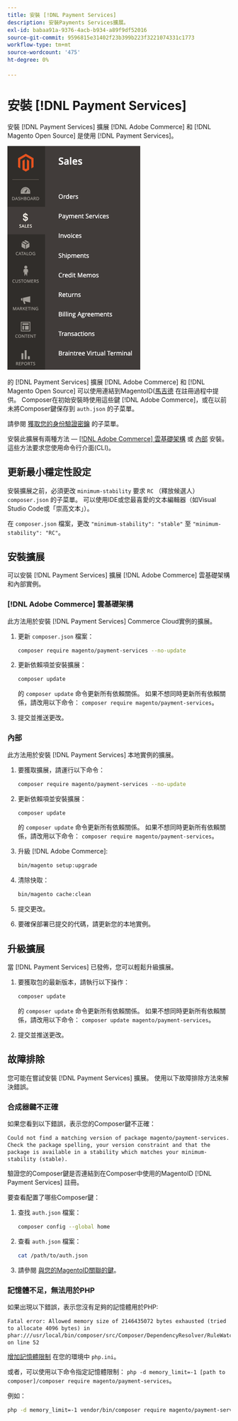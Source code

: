 ```yaml
---
title: 安裝 [!DNL Payment Services]
description: 安裝Payments Services擴展。
exl-id: babaa91a-9376-4acb-b934-a89f9df52016
source-git-commit: 9596815e31402f23b399b223f3221074331c1773
workflow-type: tm+mt
source-wordcount: '475'
ht-degree: 0%

---
```


# 安裝 [!DNL Payment Services]

安裝 [!DNL Payment Services] 擴展 [!DNL Adobe Commerce] 和 [!DNL Magento Open Source] 是使用 [!DNL Payment Services]。

![[!DNL Payment Services] 擴展管理員視圖](assets/admin-view.png)

的 [!DNL Payment Services] 擴展 [!DNL Adobe Commerce] 和 [!DNL Magento Open Source] 可以使用連結到MagentoID([馬吉德](https://devdocs.magento.com/marketplace/sellers/profile-personal.html#field-descriptions) 在註冊過程中提供。 Composer在初始安裝時使用這些鍵 [!DNL Adobe Commerce]，或在以前未將Composer鍵保存到 `auth.json` 的子菜單。

請參閱 [獲取您的身份驗證密鑰](https://devdocs.magento.com/guides/v2.4/install-gde/prereq/connect-auth.html) 的子菜單。

安裝此擴展有兩種方法 —  [[!DNL Adobe Commerce] 雲基礎架構](install.md#adobe-commerce-on-cloud-infrastructure) 或 [內部](install.md#on-premises) 安裝。 這些方法要求您使用命令行介面(CLI)。

## 更新最小穩定性設定

安裝擴展之前，必須更改 `minimum-stability` 要求 `RC` （釋放候選人） `composer.json` 的子菜單。 可以使用IDE或您最喜愛的文本編輯器（如Visual Studio Code或「崇高文本」）。

在 `composer.json` 檔案，更改 `"minimum-stability": "stable"` 至 `"minimum-stability": "RC"`。

## 安裝擴展

可以安裝 [!DNL Payment Services] 擴展 [!DNL Adobe Commerce] 雲基礎架構和內部實例。

### [!DNL Adobe Commerce] 雲基礎架構

此方法用於安裝 [!DNL Payment Services] Commerce Cloud實例的擴展。

1. 更新 `composer.json` 檔案：

   ```bash
   composer require magento/payment-services --no-update
   ```

1. 更新依賴項並安裝擴展：

   ```bash
   composer update
   ```

   的 `composer update` 命令更新所有依賴關係。 如果不想同時更新所有依賴關係，請改用以下命令： `composer require magento/payment-services`。

1. 提交並推送更改。

### 內部

此方法用於安裝 [!DNL Payment Services] 本地實例的擴展。

1. 要獲取擴展，請運行以下命令：

   ```bash
   composer require magento/payment-services --no-update
   ```

1. 更新依賴項並安裝擴展：

   ```bash
   composer update
   ```

   的 `composer update` 命令更新所有依賴關係。 如果不想同時更新所有依賴關係，請改用以下命令： `composer require magento/payment-services`。

1. 升級 [!DNL Adobe Commerce]:

   ```bash
   bin/magento setup:upgrade
   ```

1. 清除快取：

   ```bash
   bin/magento cache:clean
   ```

1. 提交更改。
1. 要確保部署已提交的代碼，請更新您的本地實例。

## 升級擴展

當 [!DNL Payment Services] 已發佈，您可以輕鬆升級擴展。

1. 要獲取包的最新版本，請執行以下操作：

   ```bash
   composer update
   ```

   的 `composer update` 命令更新所有依賴關係。 如果不想同時更新所有依賴關係，請改用以下命令： `composer update magento/payment-services`。

1. 提交並推送更改。

## 故障排除

您可能在嘗試安裝 [!DNL Payment Services] 擴展。 使用以下故障排除方法來解決錯誤。

### 合成器鍵不正確

如果您看到以下錯誤，表示您的Composer鍵不正確：

```terminal
Could not find a matching version of package magento/payment-services. Check the package spelling, your version constraint and that the package is available in a stability which matches your minimum-stability (stable).
```

驗證您的Composer鍵是否連結到在Composer中使用的MagentoID [!DNL Payment Services] 註冊。

要查看配置了哪些Composer鍵：

1. 查找 `auth.json` 檔案：

   ```bash
   composer config --global home
   ```

1. 查看 `auth.json` 檔案：

   ```bash
   cat /path/to/auth.json
   ```

1. 請參閱 [與您的MagentoID關聯的鍵](https://devdocs.magento.com/guides/v2.4/install-gde/prereq/connect-auth.html)。

### 記憶體不足，無法用於PHP

如果出現以下錯誤，表示您沒有足夠的記憶體用於PHP:

```terminal
Fatal error: Allowed memory size of 2146435072 bytes exhausted (tried to allocate 4096 bytes) in phar:///usr/local/bin/composer/src/Composer/DependencyResolver/RuleWatchGraph.php on line 52
```

[增加記憶體限制](https://devdocs.magento.com/cloud/project/magento-app-php-ini.html#increase-php-memory-limit) 在您的環境中 `php.ini`。

或者，可以使用以下命令指定記憶體限制： `php -d memory_limit=-1 [path to composer]/composer require magento/payment-services`。

例如：

```bash
php -d memory_limit=-1 vendor/bin/composer require magento/payment-services
```
